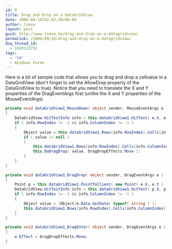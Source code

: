 ```yaml
---
id: 9
title: Drag and Drop on a DataGridView
date: 2006-09-16T02:02:36+00:00
author: timvw
layout: post
guid: http://www.timvw.be/drag-and-drop-on-a-datagridview/
permalink: /2006/09/16/drag-and-drop-on-a-datagridview/
dsq_thread_id:
  - 1920133752
tags:
  - 'C#'
  - Windows Forms
---
```

Here is a bit of sample code that allows you to drag and drop a cellvalue in a DataGridView (don't forget to set the AllowDrop property of the DataGridView to true). Notice that you need to translate the X and Y properties of the DragEventArgs first (unlike the X and Y properties of the MouseEventArgs)

```csharp
private void dataGridView1_MouseDown( object sender, MouseEventArgs e )
{
	DataGridView.HitTestInfo info = this.dataGridView1.HitTest( e.X, e.Y );
	if ( info.RowIndex != -1 && info.ColumnIndex != -1 )
	{
		Object value = this.dataGridView1.Rows[info.RowIndex].Cells[info.ColumnIndex].Value;
		if ( value != null )
		{
			this.dataGridView1.Rows[info.RowIndex].Cells[info.ColumnIndex].Value = null;
			this.DoDragDrop( value, DragDropEffects.Move );
		}
	}
}

private void dataGridView1_DragDrop( object sender, DragEventArgs e )
{
	Point p = this.dataGridView1.PointToClient( new Point( e.X, e.Y ) );
	DataGridView.HitTestInfo info = this.dataGridView1.HitTest( p.X, p.Y );
	if ( info.RowIndex != -1 && info.ColumnIndex != -1 )
	{
		Object value = (Object)e.Data.GetData( typeof( string ) );
		this.dataGridView1.Rows[info.RowIndex].Cells[info.ColumnIndex].Value = value;
	}
}

private void dataGridView1_DragEnter( object sender, DragEventArgs e )
{
	e.Effect = DragDropEffects.Move;
}
```
